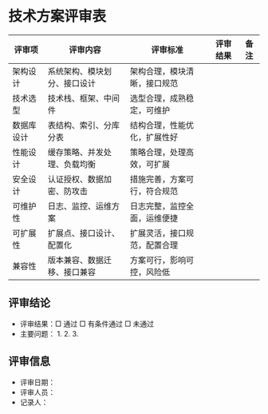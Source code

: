 # 技术方案评审表

| 评审项 | 评审内容 | 评审标准 | 评审结果 | 备注 |
|--------|----------|----------|----------|------|
| 架构设计 | 系统架构、模块划分、接口设计 | 架构合理，模块清晰，接口规范 | | |
| 技术选型 | 技术栈、框架、中间件 | 选型合理，成熟稳定，可维护 | | |
| 数据库设计 | 表结构、索引、分库分表 | 结构合理，性能优化，扩展性好 | | |
| 性能设计 | 缓存策略、并发处理、负载均衡 | 策略合理，处理高效，可扩展 | | |
| 安全设计 | 认证授权、数据加密、防攻击 | 措施完善，方案可行，符合规范 | | |
| 可维护性 | 日志、监控、运维方案 | 日志完整，监控全面，运维便捷 | | |
| 可扩展性 | 扩展点、接口设计、配置化 | 扩展灵活，接口规范，配置合理 | | |
| 兼容性 | 版本兼容、数据迁移、接口兼容 | 方案可行，影响可控，风险低 | | |

## 评审结论

- 评审结果：□ 通过 □ 有条件通过 □ 未通过
- 主要问题：
  1. 
  2. 
  3. 

## 评审信息

- 评审日期：
- 评审人员：
- 记录人： 